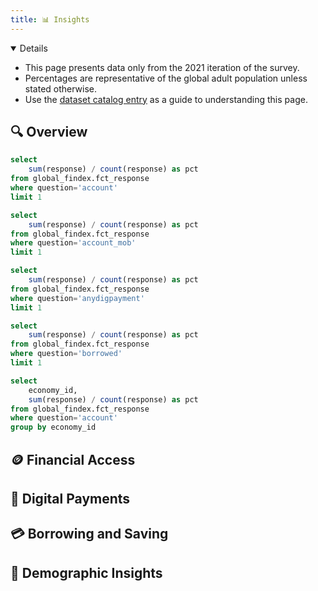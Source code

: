 ```yaml
---
title: 📊 Insights
---
```


<Details title='📝 Notes' open=true>

* This page presents data only from the 2021 iteration of the survey.
* Percentages are representative of the global adult population unless stated otherwise.
* Use the [dataset catalog entry](https://microdata.worldbank.org/index.php/catalog/4607/study-description) as a guide to understanding this page.

</Details>

## 🔍 Overview

```sql account_ownership_pct
select
    sum(response) / count(response) as pct
from global_findex.fct_response
where question='account'
limit 1
```

```sql mobile_money_pct
select
    sum(response) / count(response) as pct
from global_findex.fct_response
where question='account_mob'
limit 1
```

```sql digital_pct
select
    sum(response) / count(response) as pct
from global_findex.fct_response
where question='anydigpayment'
limit 1
```

```sql borrowed_pct
select
    sum(response) / count(response) as pct
from global_findex.fct_response
where question='borrowed'
limit 1
```

```sql account_ownership_map
select
    economy_id,
    sum(response) / count(response) as pct
from global_findex.fct_response
where question='account'
group by economy_id
```

<BigValue
    title='Owned an Account'
    data={account_ownership_pct}
    value=pct
    fmt=pct2
/>

<BigValue
    title='Used Mobile Money'
    data={mobile_money_pct}
    value=pct
    fmt=pct2
/>

<BigValue
    title='Used Digital Payments'
    data={digital_pct}
    value=pct
    fmt=pct2
/>

<BigValue
    title='Borrowed Money'
    data={borrowed_pct}
    value=pct
    fmt=pct2
/>

<AreaMap
    title='Global Account Ownership'
    data={account_ownership_map}
    geoJsonUrl='https://d2ad6b4ur7yvpq.cloudfront.net/naturalearth-3.3.0/ne_110m_admin_0_countries.geojson'
    areaCol=economy_id
    geoId=brk_a3
    value=pct
    valueFmt=pct2
/>

## 🪙 Financial Access

## 📱 Digital Payments

## 💳 Borrowing and Saving

## 👥 Demographic Insights
